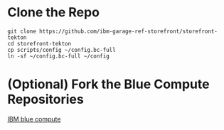 # Clone the Repo

    git clone https://github.com/ibm-garage-ref-storefront/storefront-tekton
    cd storefront-tekton   
    cp scripts/config ~/config.bc-full
    ln -sf ~/config.bc-full ~/config

# (Optional) Fork the Blue Compute Repositories

[IBM blue compute](https://github.com/ibm-garage-ref-storefront/?q=storefront-ui+OR+spring&type=&language=)